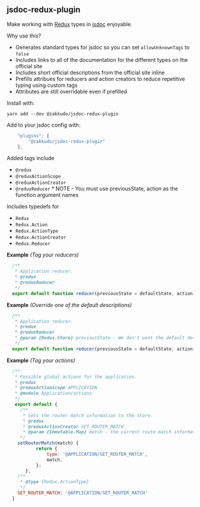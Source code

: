 <a name="module_jsdoc-redux-plugin"></a>

## jsdoc-redux-plugin
Make working with [Redux](https://redux.js.org) types in [jsdoc](http://usejsdoc.org/) enjoyable.

Why use this?

- Generates standard types for jsdoc so you can set `allowUnknownTags`
  to `false`
- Includes links to all of the documentation for the different types on the
  official site
- Includes short official descriptions from the official site inline
- Prefills attribues for reducers and action creators to reduce repetitive
  typing using custom tags
- Attributes are still overridable even if prefilled

Install with:

```console
yarn add --dev @zakkudo/jsdoc-redux-plugin
```

Add to your jsdoc config with:

```js
    "plugins": [
        "@zakkudo/jsdoc-redux-plugin"
    ],
```

Added tags include

- `@redux`
- `@reduxActionScope`
- `@reduxActionCreator`
- `@reduxReducer` * NOTE - You must use previousState, action as the function argument names

Includes typedefs for

- `Redux`
- `Redux.Action`
- `Redux.ActionType`
- `Redux.ActionCreator`
- `Redux.Reducer`

**Example** *(Tag your reducers)*  
```js
  /**
   * Application reducer.
   * @redux
   * @reduxReducer
   */
  export default function reducer(previousState = defaultState, action) {}
```
**Example** *(Override one of the default descriptions)*  
```js
  /**
   * Application reducer.
   * @redux
   * @reduxReducer
   * @param {Redux.Store} previousState - We don't want the default description for this argument
   */
  export default function reducer(previousState = defaultState, action) {}
```
**Example** *(Tag your actions)*  
```js
  /**
   * Possible global actions for the application.
   * @redux
   * @reduxActionScope APPLICATION
   * @module Application/actions
   */
   export default {
     /**
      * Sets the router match information to the store.
      * @redux
      * @reduxActionCreator SET_ROUTER_MATCH
      * @param {Immutable.Map} match - the current route match information
     */
    setRouterMatch(match) {
           return {
               type: '@APPLICATION/SET_ROUTER_MATCH',
               match,
           };
       },
    /**
     * @type {Redux.ActionType}
     */
    SET_ROUTER_MATCH: '@APPLICATION/SET_ROUTER_MATCH'
  }
```
